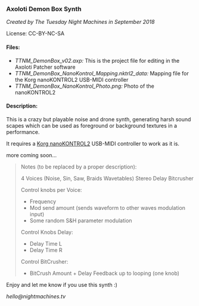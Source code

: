 ### Axoloti Demon Box Synth
_Created by The Tuesday Night Machines in September 2018_

License: CC-BY-NC-SA

#### Files:
- _TTNM_DemonBox_v02.axp:_ This is the project file for editing in the Axoloti Patcher software
- _TTNM_DemonBox_NanoKontrol_Mapping.nktrl2_data:_ Mapping file for the Korg nanoKONTROL2 USB-MIDI controller
- _TTNM_DemonBox_NanoKontrol_Photo.png:_ Photo of the nanoKONTROL2

#### Description:
This is a crazy but playable noise and drone synth, generating harsh sound scapes which can be used as foreground or background textures in a performance.

It requires a [Korg nanoKONTROL2](https://www.korg.com/us/products/computergear/nanokontrol2/) USB-MIDI controller to work as it is.

more coming soon...

>Notes (to be replaced by a proper description):
>
>4 Voices (Noise, Sin, Saw, Braids Wavetables)
>Stereo Delay
>Bitcrusher
>
>Control knobs per Voice:
>- Frequency
>- Mod send amount (sends waveform to other waves modulation input) 
>- Some random S&H parameter modulation
>
>Control Knobs Delay:
>- Delay Time L
>- Delay Time R
>
>Control BitCrusher:
>- BitCrush Amount + Delay Feedback up to looping (one knob)



Enjoy and let me know if you use this synth :)

_hello@nightmachines.tv_
